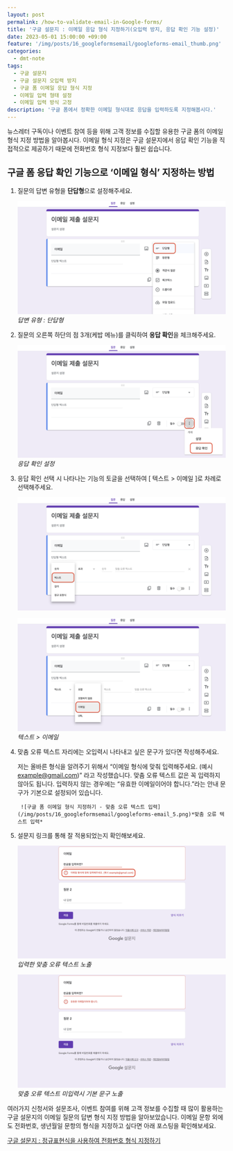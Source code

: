 ```yaml
---
layout: post
permalink: /how-to-validate-email-in-Google-forms/
title: '구글 설문지 : 이메일 응답 형식 지정하기(오입력 방지, 응답 확인 기능 설정)'
date: 2023-05-01 15:00:00 +09:00
feature: '/img/posts/16_googleformsemail/googleforms-email_thumb.png'
categories:
  - dmt-note
tags:
  - 구글 설문지
  - 구글 설문지 오입력 방지
  - 구글 폼 이메일 응답 형식 지정
  - 이메일 입력 형태 설정
  - 이메일 입력 방식 고정
description: '구글 폼에서 정확한 이메일 형식대로 응답을 입력하도록 지정해봅시다.'
---
```


뉴스레터 구독이나 이벤트 참여 등을 위해 고객 정보를 수집할 유용한 구글 폼의 이메일 형식 지정 방법을 알아봅시다. 이메일 형식 지정은 구글 설문지에서 응답 확인 기능을 직접적으로 제공하기 때문에 전화번호 형식 지정보다 훨씬 쉽습니다.

## 구글 폼 응답 확인 기능으로 ‘이메일 형식’ 지정하는 방법

1. 질문의 답변 유형을 **단답형**으로 설정해주세요.

    ![구글 폼 이메일 형식 지정하기 - 단답형 선택](/img/posts/16_googleformsemail/googleforms-email_1.png)*답변 유형 : 단답형*

2. 질문의 오른쪽 하단의 점 3개(케밥 메뉴)를 클릭하여 **응답 확인**을 체크해주세요.

    ![구글 폼 이메일 형식 지정하기 - 응답 확인 선택](/img/posts/16_googleformsemail/googleforms-email_2.png)*응답 확인 설정*

3. 응답 확인 선택 시 나타나는 기능의 토글을 선택하여 [ 텍스트 > 이메일 ]로 차례로 선택해주세요.

    ![구글 폼 이메일 형식 지정하기 - 텍스트 이메일 선택](/img/posts/16_googleformsemail/googleforms-email_3.png)

    ![구글 폼 이메일 형식 지정하기 - 텍스트 이메일 선택](/img/posts/16_googleformsemail/googleforms-email_4.png)*텍스트 > 이메일*


4. 맞춤 오류 텍스트 자리에는 오입력시 나타내고 싶은 문구가 있다면 작성해주세요.

    저는 올바른 형식을 알려주기 위해서 “이메일 형식에 맞춰 입력해주세요. (예시 example@gmail.com)” 라고 작성했습니다. 맞춤 오류 텍스트 값은 꼭 입력하지 않아도 됩니다. 입력하지 않는 경우에는 “유효한 이메일이어야 합니다.”라는 안내 문구가 기본으로 설정되어 있습니다.

        ![구글 폼 이메일 형식 지정하기 - 맞춤 오류 텍스트 입력](/img/posts/16_googleformsemail/googleforms-email_5.png)*맞춤 오류 텍스트 입력*

5. 설문지 링크를 통해 잘 적용되었는지 확인해보세요.

    ![구글 폼 이메일 형식 지정하기 - 설문지 확인](/img/posts/16_googleformsemail/googleforms-email_6.png)*입력한 맞춤 오류 텍스트 노출*

    ![구글 폼 이메일 형식 지정하기 - 설문지 확인](/img/posts/16_googleformsemail/googleforms-email_7.png)*맞춤 오류 텍스트 미입력시 기본 문구 노출*

여러가지 신청서와 설문조사, 이벤트 참여를 위해 고객 정보를 수집할 때 많이 활용하는 구글 설문지의 이메일 질문의 답변 형식 지정 방법을 알아보았습니다. 이메일 문항 외에도 전화번호, 생년월일 문항의 형식을 지정하고 싶다면 아래 포스팅을 확인해보세요.

[구글 설문지 : 정규표현식을 사용하여 전화번호 형식 지정하기](https://hard-carry.com/how-to-validate-mobile-numbers-in-Google-forms-using-regular-expression/)
